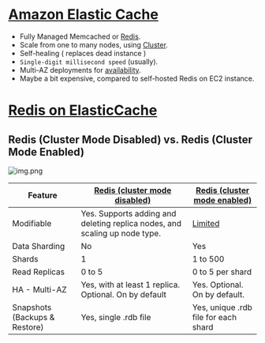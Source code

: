 
# [Amazon Elastic Cache](https://aws.amazon.com/elasticache/)
- Fully Managed Memcached or [Redis](../../1_HLDDesignComponents/3_DatabaseComponents/Redis).
- Scale from one to many nodes, using [Cluster](../../1_HLDDesignComponents/0_SystemGlossaries/ServersCluster.md).
- Self-healing ( replaces dead instance )
- `Single-digit millisecond speed` (usually).
- Multi-AZ deployments for [availability](../../1_HLDDesignComponents/0_SystemGlossaries/HighAvailability.md).
- Maybe a bit expensive, compared to self-hosted Redis on EC2 instance.

# [Redis on ElasticCache](https://docs.aws.amazon.com/AmazonElastiCache/latest/red-ug/Replication.Redis-RedisCluster.html)

## Redis (Cluster Mode Disabled) vs. Redis (Cluster Mode Enabled)

![img.png](https://docs.aws.amazon.com/AmazonElastiCache/latest/red-ug/images/ElastiCache-Cluster-Redis.png)

| Feature                       | [Redis (cluster mode disabled)](../../1_HLDDesignComponents/3_DatabaseComponents/Redis/RedisMasterSlaveReplication.md)     | [Redis (cluster mode enabled)](../../1_HLDDesignComponents/3_DatabaseComponents/Redis/RedisCluster.md)                                          |
|-------------------------------|----------------------------------------------------------------------------|----------------------------------------------------------------------------------------------------------------|
| Modifiable                    | Yes. Supports adding and deleting replica nodes, and scaling up node type. | [Limited](https://docs.aws.amazon.com/AmazonElastiCache/latest/red-ug/scaling-redis-cluster-mode-enabled.html) |
| Data Sharding                 | No                                                                         | Yes                                                                                                            |
| Shards                        | 1                                                                          | 1 to 500                                                                                                       |
| Read Replicas                 | 0 to 5                                                                     | 0 to 5 per shard                                                                                               |
| HA - Multi-AZ                 | Yes, with at least 1 replica. Optional. On by default                      | Yes. Optional. On by default.                                                                                  |
| Snapshots (Backups & Restore) | Yes, single .rdb file                                                      | Yes, unique .rdb file for each shard                                                                           |

